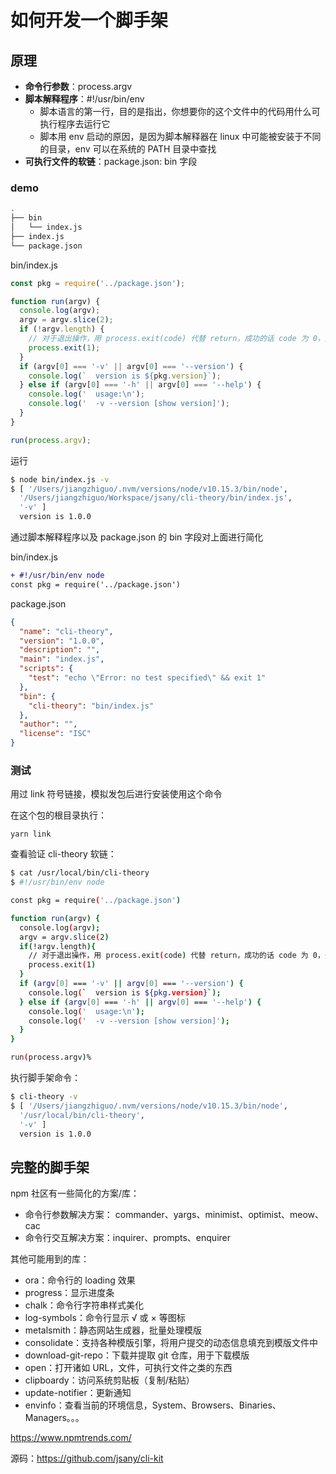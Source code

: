 # 如何开发一个脚手架

## 原理

- **命令行参数**：process.argv
- **脚本解释程序**：#!/usr/bin/env
  - 脚本语言的第一行，目的是指出，你想要你的这个文件中的代码用什么可执行程序去运行它
  - 脚本用 env 启动的原因，是因为脚本解释器在 linux 中可能被安装于不同的目录，env 可以在系统的 PATH 目录中查找
- **可执行文件的软链**：package.json: bin 字段

### demo

```bash
.
├── bin
│   └── index.js
├── index.js
└── package.json
```

bin/index.js

```javascript
const pkg = require('../package.json');

function run(argv) {
  console.log(argv);
  argv = argv.slice(2);
  if (!argv.length) {
    // 对于退出操作，用 process.exit(code) 代替 return，成功的话 code 为 0，失败为 1
    process.exit(1);
  }
  if (argv[0] === '-v' || argv[0] === '--version') {
    console.log(`  version is ${pkg.version}`);
  } else if (argv[0] === '-h' || argv[0] === '--help') {
    console.log('  usage:\n');
    console.log('  -v --version [show version]');
  }
}

run(process.argv);
```

运行

```bash
$ node bin/index.js -v
$ [ '/Users/jiangzhiguo/.nvm/versions/node/v10.15.3/bin/node',
  '/Users/jiangzhiguo/Workspace/jsany/cli-theory/bin/index.js',
  '-v' ]
  version is 1.0.0
```

通过脚本解释程序以及 package.json 的 bin 字段对上面进行简化

bin/index.js

```diff
+ #!/usr/bin/env node
const pkg = require('../package.json')
```

package.json

```json
{
  "name": "cli-theory",
  "version": "1.0.0",
  "description": "",
  "main": "index.js",
  "scripts": {
    "test": "echo \"Error: no test specified\" && exit 1"
  },
  "bin": {
    "cli-theory": "bin/index.js"
  },
  "author": "",
  "license": "ISC"
}
```

### 测试

用过 link 符号链接，模拟发包后进行安装使用这个命令

在这个包的根目录执行：

`yarn link`

查看验证 cli-theory 软链：

```bash
$ cat /usr/local/bin/cli-theory
$ #!/usr/bin/env node

const pkg = require('../package.json')

function run(argv) {
  console.log(argv);
  argv = argv.slice(2)
  if(!argv.length){
    // 对于退出操作，用 process.exit(code) 代替 return，成功的话 code 为 0，失败为 1
    process.exit(1)
  }
  if (argv[0] === '-v' || argv[0] === '--version') {
    console.log(`  version is ${pkg.version}`);
  } else if (argv[0] === '-h' || argv[0] === '--help') {
    console.log('  usage:\n');
    console.log('  -v --version [show version]');
  }
}

run(process.argv)%
```

执行脚手架命令：

```bash
$ cli-theory -v
$ [ '/Users/jiangzhiguo/.nvm/versions/node/v10.15.3/bin/node',
  '/usr/local/bin/cli-theory',
  '-v' ]
  version is 1.0.0
```

## 完整的脚手架

npm 社区有一些简化的方案/库：

- 命令行参数解决方案： commander、yargs、minimist、optimist、meow、cac
- 命令行交互解决方案：inquirer、prompts、enquirer

其他可能用到的库：

- ora：命令行的 loading 效果
- progress：显示进度条
- chalk：命令行字符串样式美化
- log-symbols：命令行显示 √ 或 × 等图标
- metalsmith：静态网站生成器，批量处理模版
- consolidate：支持各种模版引擎，将用户提交的动态信息填充到模版文件中
- download-git-repo：下载并提取 git 仓库，用于下载模版
- open：打开诸如 URL，文件，可执行文件之类的东西
- clipboardy：访问系统剪贴板（复制/粘贴）
- update-notifier：更新通知
- envinfo：查看当前的环境信息，System、Browsers、Binaries、Managers。。。

<https://www.npmtrends.com/>

源码：<https://github.com/jsany/cli-kit>
